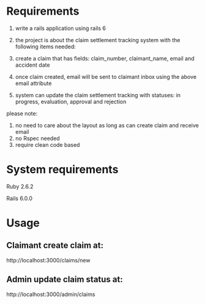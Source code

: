 # Requirements

1. write a rails application using rails 6
2. the project is about the claim settlement tracking system with the following items needed:

1. create a claim that has fields: claim_number, claimant_name, email and accident date
2. once claim created, email will be sent to claimant inbox using the above email attribute
3. system can update the claim settlement tracking with statuses: in progress, evaluation, approval and rejection

please note:
1. no need to care about the layout as long as can create claim and receive email
2. no Rspec needed
3. require clean code based

# System requirements

Ruby 2.6.2

Rails 6.0.0

# Usage

## Claimant create claim at:
http://localhost:3000/claims/new

## Admin update claim status at:
http://localhost:3000/admin/claims
